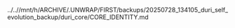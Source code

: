 ../..//mnt/h/ARCHIVE/.UNWRAP/FIRST/backups/20250728_134105_duri_self_evolution_backup/duri_core/CORE_IDENTITY.md